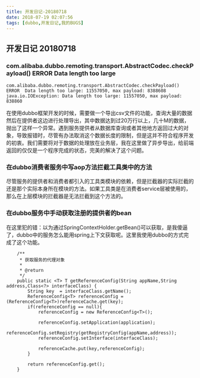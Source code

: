 ```yaml
---
title: 开发日记-20180718
date: 2018-07-19 02:07:56
tags: [dubbo,开发日记,我的BUGS]
---
```


## 开发日记 20180718
### com.alibaba.dubbo.remoting.transport.AbstractCodec.checkPayload() ERROR  Data length too large

```
com.alibaba.dubbo.remoting.transport.AbstractCodec.checkPayload() ERROR  Data length too large: 11557050, max payload: 8388608 java.io.IOException: Data length too large: 11557050, max payload: 838860
```

在使用dubbo框架开发的时候，需要做一个导出csv文件的功能，查询大量的数据然后在提供者这边进行处理导出，其中数据达到过20万行以上，几十M的数据，抛出了这样一个异常。遇到服务提供者从数据库查询或者其他地方返回过大的对象，导致报错时，尽管有办法取消这个数据长度的限制，但是这并不符合程序开发的初衷。我们需要将对于数据的处理放在业务层，我在这里做了异步导出，给前端返回的仅仅是一个程序完成的状态，完美的解决了这个问题。

<!-- more -->

### 在dubbo消费者服务中写aop方法拦截工具类中的方法

尽管服务的提供者和消费者都引入的工具类模块的依赖，但是拦截器的实际拦截的还是那个实际本身所在模块的方法。如果工具类是在消费者service层被使用的，那么在上层模块的拦截器是无法拦截到这个方法的。

### 在dubbo服务中手动获取注册的提供者的bean

在这里犯的错：以为通过SpringContextHolder.getBean()可以获取，是我傻逼了，dubbo中的服务怎么能用spring上下文获取呢。这里我使用dubbo的方式完成了这个功能。
```
    /**
     * 获取服务的代理对象
     *
     * @return
     */
    public static <T> T getReferenceConfig(String appName,String address,Class<?> interfaceClass) {
        String key  = interfaceClass.getName();
        ReferenceConfig<T> referenceConfig =  (ReferenceConfig<T>)referenceCache.get(key);
        if(referenceConfig == null){
            referenceConfig = new ReferenceConfig<T>();

            referenceConfig.setApplication(application);
            referenceConfig.setRegistry(getRegistryConfig(appName,address));
            referenceConfig.setInterface(interfaceClass);

            referenceCache.put(key,referenceConfig);
        }

        return referenceConfig.get();
    }
```

